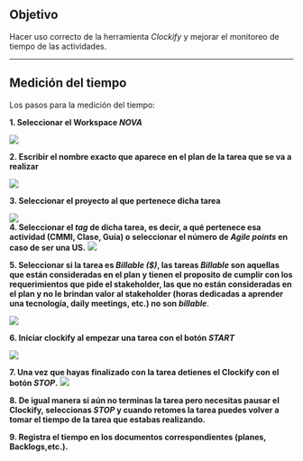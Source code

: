 ## Objetivo

Hacer uso correcto de la herramienta *Clockify* y mejorar el monitoreo de tiempo de las actividades.

---
## Medición del tiempo
Los pasos para la medición del tiempo:

**1. Seleccionar el Workspace *NOVA***

![](https://i.imgur.com/TAR386M.png)
<br>

**2. Escribir el nombre exacto que aparece en el plan de la tarea que se va a realizar**

![](https://i.imgur.com/1XgmuI2.png)
<br>

**3. Seleccionar el proyecto al que pertenece dicha tarea**

![](https://i.imgur.com/iELnbpg.png)
<br>
**4. Seleccionar el *tag* de dicha tarea, es decir, a qué pertenece esa actividad (CMMI, Clase, Guía) o seleccionar el número de *Agile points* en caso de ser una US.**
![](https://i.imgur.com/SxRItB4.jpg)
<br>

**5. Seleccionar si la tarea es *Billable ($)*, las tareas *Billable* son aquellas que están consideradas en el plan y tienen el proposito de cumplir con los requerimientos que pide el stakeholder, las que no están consideradas en el plan y no le brindan valor al stakeholder (horas dedicadas a aprender una tecnología, daily meetings, etc.) no son *billable***.

![](https://i.imgur.com/wuFEphe.png)
<br>

**6. Iniciar clockify al empezar una tarea con el botón *START***

![](https://i.imgur.com/gv9yBC5.png)
<br>

**7. Una vez que hayas finalizado con la tarea detienes el Clockify con el botón *STOP*.**
![](https://i.imgur.com/34wH6Ms.png)
<br>

**8. De igual manera si aún no terminas la tarea pero necesitas pausar el Clockify, seleccionas *STOP* y cuando retomes la tarea puedes volver a tomar el tiempo de la tarea que estabas realizando.**
<br>

**9. Registra el tiempo en los documentos correspondientes (planes, Backlogs,etc.).**